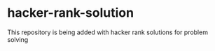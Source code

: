 # hacker-rank-solution
This repository is being added with hacker rank solutions for problem solving 
